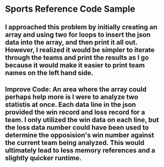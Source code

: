 # Sports Reference Code Sample

## I approached this problem by initially creating an array and using two for loops to insert the json data into the array, and then print it all out. However, I realized it would be simpler to iterate through the teams and print the results as I go because it would make it easier to print team names on the left hand side.

## Improve Code: An area where the array could perhaps help more is I were to analyze two statistis at once. Each data line in the json provided the win record and loss record for a team. I only utilized the win data on each line, but the loss data number could have been used to determine the opposision's win number against the current team being analyzed. This would ultimately lead to less memory references and a slightly quicker runtime.
 
